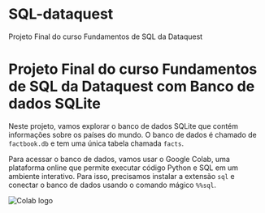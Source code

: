 # SQL-dataquest
Projeto Final do curso Fundamentos de SQL da Dataquest
# Projeto Final do curso Fundamentos de SQL da Dataquest com Banco de dados SQLite

Neste projeto, vamos explorar o banco de dados SQLite que contém informações sobre os países do mundo. O banco de dados é chamado de `factbook.db` e tem uma única tabela chamada `facts`.

Para acessar o banco de dados, vamos usar o Google Colab, uma plataforma online que permite executar código Python e SQL em um ambiente interativo. Para isso, precisamos instalar a extensão `sql` e conectar o banco de dados usando o comando mágico `%%sql`.

![Colab logo](https://upload.wikimedia.org/wikipedia/commons/thumb/3/31/Google_Colaboratory_logo.svg/1200px-Google_Colaboratory_logo.svg.png)
